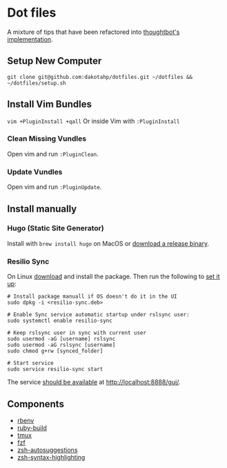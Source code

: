 # Dot files

A mixture of tips that have been refactored into [thoughtbot's implementation](https://github.com/thoughtbot/dotfiles).

## Setup New Computer
`git clone git@github.com:dakotahp/dotfiles.git ~/dotfiles && ~/dotfiles/setup.sh`

## Install Vim Bundles
`vim +PluginInstall +qall`
Or inside Vim with `:PluginInstall`

### Clean Missing Vundles

Open vim and run `:PluginClean`.

### Update Vundles

Open vim and run `:PluginUpdate`.

## Install manually

### Hugo (Static Site Generator)

Install with `brew install hugo` on MacOS or
[download a release binary](https://github.com/gohugoio/hugo/releases).

### Resilio Sync

On Linux [download](https://help.resilio.com/hc/en-us/articles/206178924-Installing-Sync-package-on-Linux)
and install the package. Then run the following to
[set it up](https://help.resilio.com/hc/en-us/articles/206178924-Installing-Sync-package-on-Linux):

```
# Install package manuall if OS doesn't do it in the UI
sudo dpkg -i <resilio-sync.deb>

# Enable Sync service automatic startup under rslsync user:
sudo systemctl enable resilio-sync

# Keep rslsync user in sync with current user
sudo usermod -aG [username] rslsync
sudo usermod -aG rslsync [username]
sudo chmod g+rw [synced_folder]

# Start service
sudo service resilio-sync start
```

The service
[should be available](https://help.resilio.com/hc/en-us/articles/204762449-Guide-to-Linux)
at
[http://localhost:8888/gui/](http://localhost:8888/gui/).

## Components

* [rbenv](https://github.com/rbenv/rbenv#readme)
* [ruby-build](https://github.com/rbenv/ruby-build#readme)
* [tmux](https://github.com/tmux/tmux#readme)
* [fzf](https://github.com/junegunn/fzf#readme)
* [zsh-autosuggestions](https://github.com/zsh-users/zsh-autosuggestions/blob/master/INSTALL.md)
* [zsh-syntax-highlighting](https://github.com/zsh-users/zsh-syntax-highlighting/blob/master/INSTALL.md)

